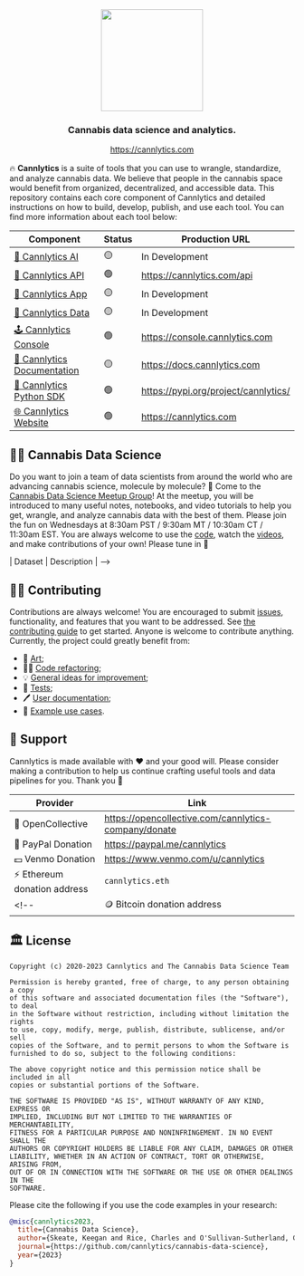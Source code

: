 <div align="center" style="text-align:center; margin-top:1rem; margin-bottom: 1rem;">
  <img style="height:180px" alt="" src="https://firebasestorage.googleapis.com/v0/b/cannlytics.appspot.com/o/public%2Fimages%2Flogos%2Fcannlytics-space-logo.png?alt=media&token=87727d92-bfb1-43df-bb9e-e2308dfa9b08">
  <div>
    <h3>Cannabis data science and analytics.</h3>
  </div>

<https://cannlytics.com>

<!-- [![License: MIT](https://img.shields.io/badge/License-MIT-orange.svg)](https://opensource.org/licenses/MIT)
[![Version](https://img.shields.io/pypi/v/cannlytics.svg)](https://pypi.org/project/cannlytics)
[![PyPI download month](https://img.shields.io/pypi/dm/cannlytics?color=orange)](https://pypi.python.org/pypi/cannlytics/) -->

</div>

🔥 **Cannlytics** is a suite of tools that you can use to wrangle, standardize, and analyze cannabis data. We believe that people in the cannabis space would benefit from organized, decentralized, and accessible data. This repository contains each core component of Cannlytics and detailed instructions on how to build, develop, publish, and use each tool. You can find more information about each tool below:

| Component | Status | Production URL |
|---------|--------|----------|
| [🦾 Cannlytics AI](https://github.com/cannlytics/cannlytics/tree/main/ai) | 🟡 | In Development |
| [📡 Cannlytics API](https://github.com/cannlytics/cannlytics/tree/main/api) | 🟢 | <https://cannlytics.com/api> |
| [📱 Cannlytics App](https://github.com/cannlytics/cannlytics/tree/main/app) | 🟡  | In Development |
| [📱 Cannlytics Data](https://github.com/cannlytics/cannlytics/tree/main/app) | 🟡  | In Development |
| [🕹️ Cannlytics Console](https://github.com/cannlytics/cannlytics/tree/main/console) | 🟢 | <https://console.cannlytics.com> |
| [📜 Cannlytics Documentation](https://github.com/cannlytics/cannlytics/tree/main/docs) | 🟡 | <https://docs.cannlytics.com> |
| [🐍 Cannlytics Python SDK](https://github.com/cannlytics/cannlytics/tree/main/cannlytics) | 🟢 | <https://pypi.org/project/cannlytics/>|
| [🌐 Cannlytics Website](https://github.com/cannlytics/cannlytics/tree/main/website) | 🟢 | <https://cannlytics.com> |

## 🧑‍🚀 Cannabis Data Science

Do you want to join a team of data scientists from around the world who are advancing cannabis science, molecule by molecule? 🧬 Come to the [Cannabis Data Science Meetup Group](https://www.meetup.com/cannabis-data-science)! At the meetup, you will be introduced to many useful notes, notebooks, and video tutorials to help you get, wrangle, and analyze cannabis data with the best of them. Please join the fun on Wednesdays at 8:30am PST / 9:30am MT / 10:30am CT / 11:30am EST. You are always welcome to use the [code](https://github.com/cannlytics/cannabis-data-science), watch the [videos](https://www.youtube.com/@cannlytics), and make contributions of your own! Please tune in 🚀

<!-- TODO: **Cannlytics Data Catalogue**

<!-- TODO: Diagram of Cannlytics data -->

| Dataset | Description |  -->

## 👨‍🏭 Contributing <a name="contributing"></a>

Contributions are always welcome! You are encouraged to submit [issues](https://github.com/cannlytics/cannlytics/issues), functionality, and features that you want to be addressed. See [the contributing guide](https://docs.cannlytics.com/developers/contributing/) to get started. Anyone is welcome to contribute anything. Currently, the project could greatly benefit from:

- 🎨 [Art](https://github.com/cannlytics/cannlytics/tree/main/website/static/website/images);
- 👨‍💻 [Code refactoring](.docs/developers/contributing.md);
- 💡 [General ideas for improvement](mailto:contact@cannlytics.com);
- 👷 [Tests](https://github.com/cannlytics/cannlytics/tree/main/tests);
- 🖊️ [User documentation](https://github.com/cannlytics/cannlytics/tree/main/docs);
- 🏹 [Example use cases](https://github.com/cannabisdata/cannabisdata).

## 💖 Support <a name="support"></a>

Cannlytics is made available with ❤️ and your good will. Please consider making a contribution to help us continue crafting useful tools and data pipelines for you. Thank you 🙏

| Provider | Link |
|----------|------|
| 👐 OpenCollective | <https://opencollective.com/cannlytics-company/donate> |
| 💸 PayPal Donation | <https://paypal.me/cannlytics> |
| 💵 Venmo Donation | <https://www.venmo.com/u/cannlytics> |
| ⚡ Ethereum donation address | `cannlytics.eth` |
<!-- | 🪙 Bitcoin donation address| `34CoUcAFprRnLnDTHt6FKMjZyvKvQHb6c6` | -->

## 🏛️ License <a name="license"></a>

```
Copyright (c) 2020-2023 Cannlytics and The Cannabis Data Science Team

Permission is hereby granted, free of charge, to any person obtaining a copy
of this software and associated documentation files (the "Software"), to deal
in the Software without restriction, including without limitation the rights
to use, copy, modify, merge, publish, distribute, sublicense, and/or sell
copies of the Software, and to permit persons to whom the Software is
furnished to do so, subject to the following conditions:

The above copyright notice and this permission notice shall be included in all
copies or substantial portions of the Software.

THE SOFTWARE IS PROVIDED "AS IS", WITHOUT WARRANTY OF ANY KIND, EXPRESS OR
IMPLIED, INCLUDING BUT NOT LIMITED TO THE WARRANTIES OF MERCHANTABILITY,
FITNESS FOR A PARTICULAR PURPOSE AND NONINFRINGEMENT. IN NO EVENT SHALL THE
AUTHORS OR COPYRIGHT HOLDERS BE LIABLE FOR ANY CLAIM, DAMAGES OR OTHER
LIABILITY, WHETHER IN AN ACTION OF CONTRACT, TORT OR OTHERWISE, ARISING FROM,
OUT OF OR IN CONNECTION WITH THE SOFTWARE OR THE USE OR OTHER DEALINGS IN THE
SOFTWARE.
```

Please cite the following if you use the code examples in your research:

```bibtex
@misc{cannlytics2023,
  title={Cannabis Data Science},
  author={Skeate, Keegan and Rice, Charles and O'Sullivan-Sutherland, Candace},
  journal={https://github.com/cannlytics/cannabis-data-science},
  year={2023}
}
```
